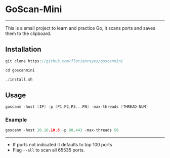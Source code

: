 # GoScan-Mini
---

This is a small project to learn and practice Go, it scans ports and saves them to the clipboard.

## Installation

```go
git clone https://github.com/florianreyes/goscanmini

cd goscanmini

./install.sh
```

## Usage

```go
goscanm -host [IP] -p [P1,P2,P3...PN] -max-threads [THREAD-NUM]
```
### Example

```go
goscanm -host 10.10.10.8 -p 80,443 -max-threads 50
```

----

- If ports not indicated it defaults to top 100 ports
- Flag `--all` to scan all 65535 ports.